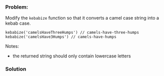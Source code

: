 ### Problem:
<p>Modify the <code>kebabize</code> function so that it converts a camel case string into a kebab case.</p>
<pre><code class="language-javascript">kebabize(<span class="hljs-string">&apos;camelsHaveThreeHumps&apos;</span>) <span class="hljs-comment">// camels-have-three-humps</span>
kebabize(<span class="hljs-string">&apos;camelsHave3Humps&apos;</span>) <span class="hljs-comment">// camels-have-humps</span></code></pre>
<p>Notes:</p>
<ul>
<li>the returned string should only contain lowercase letters</li>
</ul>

### Solution